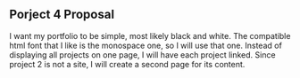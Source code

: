 ## Porject 4 Proposal
I want my portfolio to be simple, most likely black and white. The compatible html font that I like is the monospace one, so I will use that one. Instead of displaying all projects on one page, I will have each project linked. Since project 2 is not a site, I will create a second page for its content. 
